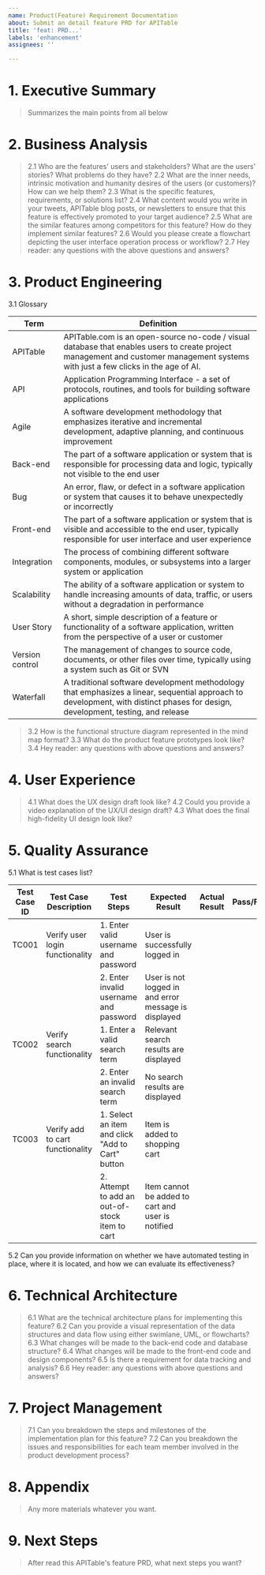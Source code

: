 ```yaml
---
name: Product(Feature) Requirement Documentation
about: Submit an detail feature PRD for APITable
title: 'feat: PRD...'
labels: 'enhancement'
assignees: ''

---
```


# 1. Executive Summary
> Summarizes the main points from all below


# 2. Business Analysis

> 2.1 Who are the features' users and stakeholders? What are the users' stories? What problems do they have?
> 2.2 What are the inner needs, intrinsic motivation and humanity desires of the users (or customers)? How can we help them?
> 2.3 What is the specific features, requirements, or solutions list?
> 2.4 What content would you write in your tweets, APITable blog posts, or newsletters to ensure that this feature is effectively promoted to your target audience?
> 2.5 What are the similar features among competitors for this feature? How do they implement similar features?
> 2.6 Would you please create a flowchart depicting the user interface operation process or workflow?
> 2.7 Hey reader: any questions with the above questions and answers?

# 3. Product Engineering

3.1 Glossary

| Term | Definition |
|----|----|
| APITable | APITable.com is an open-source no-code / visual database that enables users to create project management and customer management systems with just a few clicks in the age of AI. |
| API | Application Programming Interface - a set of protocols, routines, and tools for building software applications |
| Agile | A software development methodology that emphasizes iterative and incremental development, adaptive planning, and continuous improvement |
| Back-end | The part of a software application or system that is responsible for processing data and logic, typically not visible to the end user |
| Bug | An error, flaw, or defect in a software application or system that causes it to behave unexpectedly or incorrectly |
| Front-end | The part of a software application or system that is visible and accessible to the end user, typically responsible for user interface and user experience |
| Integration | The process of combining different software components, modules, or subsystems into a larger system or application |
| Scalability | The ability of a software application or system to handle increasing amounts of data, traffic, or users without a degradation in performance |
| User Story | A short, simple description of a feature or functionality of a software application, written from the perspective of a user or customer |
| Version control | The management of changes to source code, documents, or other files over time, typically using a system such as Git or SVN |
| Waterfall | A traditional software development methodology that emphasizes a linear, sequential approach to development, with distinct phases for design, development, testing, and release |

> 3.2 How is the functional structure diagram represented in the mind map format?
> 3.3 What do the product feature prototypes look like?
> 3.4 Hey reader: any questions with above questions and answers?


# 4. User Experience

> 4.1 What does the UX design draft look like?
> 4.2 Could you provide a video explanation of the UX/UI design draft?
> 4.3 What does the final high-fidelity UI design look like?


# 5. Quality Assurance

5.1 What is test cases list?

| Test Case ID | Test Case Description | Test Steps | Expected Result | Actual Result | Pass/Fail |
|----|----|----|----|----|----|
| TC001 | Verify user login functionality | 1. Enter valid username and password | User is successfully logged in |    |    |
|    |    | 2. Enter invalid username and password | User is not logged in and error message is displayed |    |    |
| TC002 | Verify search functionality | 1. Enter a valid search term | Relevant search results are displayed |    |    |
|    |    | 2. Enter an invalid search term | No search results are displayed |    |    |
| TC003 | Verify add to cart functionality | 1. Select an item and click "Add to Cart" button | Item is added to shopping cart |    |    |
|    |    | 2. Attempt to add an out-of-stock item to cart | Item cannot be added to cart and user is notified |    |    |

5.2 Can you provide information on whether we have automated testing in place, where it is located, and how we can evaluate its effectiveness?


# 6. Technical Architecture

> 6.1 What are the technical architecture plans for implementing this feature?
> 6.2 Can you provide a visual representation of the data structures and data flow using either swimlane, UML, or flowcharts?
> 6.3 What changes will be made to the back-end code and database structure?
> 6.4 What changes will be made to the front-end code and design components?
> 6.5 Is there a requirement for data tracking and analysis?
> 6.6 Hey reader: any questions with above questions and answers?

# 7. Project Management

> 7.1 Can you breakdown the steps and milestones of the implementation plan for this feature?
> 7.2 Can you breakdown the issues and responsibilities for each team member involved in the product development process?

# 8. Appendix

> Any more materials whatever you want.

# 9. Next Steps

> After read this APITable's feature PRD, what next steps you want?


